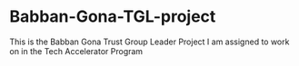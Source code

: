 # Babban-Gona-TGL-project
This is the Babban Gona Trust Group Leader Project I am assigned to work on in the Tech Accelerator Program
